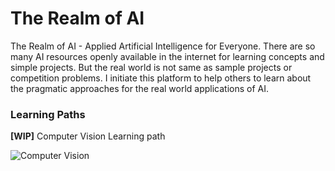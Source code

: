 # The Realm of AI
The Realm of AI - Applied Artificial Intelligence for Everyone. There are so many AI resources openly available in the internet for learning concepts and simple projects. But the real world is not same as sample projects or competition problems. I initiate this platform to help others to learn about the pragmatic approaches for the real world applications of AI.


### Learning Paths
**[WIP]** Computer Vision Learning path

![Computer Vision](https://github.com/Aravindkumar-Rajendran/TheRealmofAI/blob/master/learning_path/CV.png)
